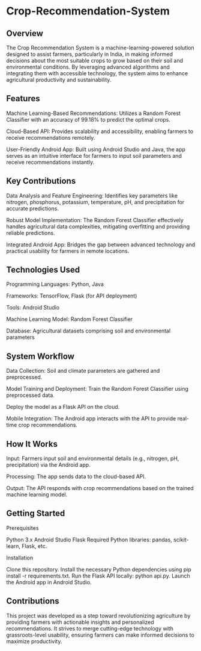 # Crop-Recommendation-System

## Overview

The Crop Recommendation System is a machine-learning-powered solution designed to assist farmers, particularly in India, in making informed decisions about the most suitable crops to grow based on their soil and environmental conditions. By leveraging advanced algorithms and integrating them with accessible technology, the system aims to enhance agricultural productivity and sustainability.

## Features

Machine Learning-Based Recommendations: Utilizes a Random Forest Classifier with an accuracy of 99.18% to predict the optimal crops.

Cloud-Based API: Provides scalability and accessibility, enabling farmers to receive recommendations remotely.

User-Friendly Android App: Built using Android Studio and Java, the app serves as an intuitive interface for farmers to input soil parameters and receive recommendations instantly.

## Key Contributions

Data Analysis and Feature Engineering: Identifies key parameters like nitrogen, phosphorus, potassium, temperature, pH, and precipitation for accurate predictions.

Robust Model Implementation: The Random Forest Classifier effectively handles agricultural data complexities, mitigating overfitting and providing reliable predictions.

Integrated Android App: Bridges the gap between advanced technology and practical usability for farmers in remote locations.

## Technologies Used

Programming Languages: Python, Java

Frameworks: TensorFlow, Flask (for API deployment)

Tools: Android Studio

Machine Learning Model: Random Forest Classifier

Database: Agricultural datasets comprising soil and environmental parameters

## System Workflow

Data Collection: Soil and climate parameters are gathered and preprocessed.

Model Training and Deployment:
Train the Random Forest Classifier using preprocessed data.

Deploy the model as a Flask API on the cloud.

Mobile Integration: The Android app interacts with the API to provide real-time crop recommendations.

## How It Works

Input: Farmers input soil and environmental details (e.g., nitrogen, pH, precipitation) via the Android app.

Processing: The app sends data to the cloud-based API.

Output: The API responds with crop recommendations based on the trained machine learning model.

## Getting Started

Prerequisites

Python 3.x
Android Studio
Flask
Required Python libraries: pandas, scikit-learn, Flask, etc.

Installation

Clone this repository.
Install the necessary Python dependencies using pip install -r requirements.txt.
Run the Flask API locally: python api.py.
Launch the Android app in Android Studio.

## Contributions

This project was developed as a step toward revolutionizing agriculture by providing farmers with actionable insights and personalized recommendations. It strives to merge cutting-edge technology with grassroots-level usability, ensuring farmers can make informed decisions to maximize productivity.

